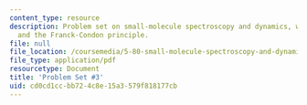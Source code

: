 ```yaml
---
content_type: resource
description: Problem set on small-molecule spectroscopy and dynamics, wave mechanics,
  and the Franck-Condon principle.
file: null
file_location: /coursemedia/5-80-small-molecule-spectroscopy-and-dynamics-fall-2008/cd0cd1ccbb724c8e15a3579f818177cb_ps3_1978.pdf
file_type: application/pdf
resourcetype: Document
title: 'Problem Set #3'
uid: cd0cd1cc-bb72-4c8e-15a3-579f818177cb
---
```

